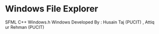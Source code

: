 # Windows File Explorer
SFML C++ 
Windows.h
Windows
Developed By : Husain Taj (PUCIT) , Attiq ur Rehman (PUCIT)
